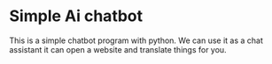 # Simple Ai chatbot
This is a simple chatbot program with python.
We can use it as a chat assistant it can open a 
website and translate things for you.
